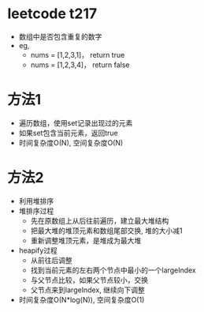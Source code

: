 # leetcode t217
- 数组中是否包含重复的数字
- eg,
    - nums = [1,2,3,1]， return true
    - nums = [1,2,3,4]， return false
    
# 方法1
- 遍历数组，使用set记录出现过的元素
- 如果set包含当前元素，返回true
- 时间复杂度O(N), 空间复杂度O(N)

# 方法2
- 利用堆排序
- 堆排序过程
    - 先在原数组上从后往前遍历，建立最大堆结构
    - 把最大堆的堆顶元素和数组尾部交换, 堆的大小减1
    - 重新调整堆顶元素，是堆成为最大堆
- heapify过程
    - 从前往后调整
    - 找到当前元素的左右两个节点中最小的一个largeIndex
    - 与父节点比较，如果父节点较小，交换
    - 父节点来到largeIndex, 继续向下调整
- 时间复杂度O(N*log(N)), 空间复杂度O(1)
